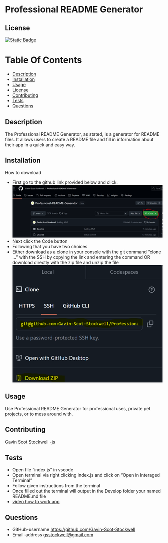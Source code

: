 
# Professional README Generator

## License
[![Static Badge](https://img.shields.io/badge/License-Mit_License-name?style=flat&logo=%23512BD4&logoColor=%2300bfff&labelColor=%23add8e6&color=%2300bfff)](https://mit-license.org/)


# Table Of Contents
* [Description](#description)
* [Installation](#installation)
* [Usage](#usage)
* [License](#license)
* [Contributing](#contributing)
* [Tests](#tests)
* [Questions](#questions)


## Description
The Professional README Generator, as stated, is a generator for README files. It allows users to create a README file and fill in information about their app in a quick and easy way.

## Installation
How to download
* First go to the github link provided below and click.
![image one showing how to click on green code button](./img/readme1.png)
* Next click the Code button
* Following that you have two choices
* Either download as a clone in your console with the git command “clone …” with the SSH by copying the link and entering the command OR download directly with the zip file and unzip the file
![How to download each](./img/readme2.png)




## Usage
Use Professional README Generator for professional uses, private pet projects, or to mess around with.



## Contributing

Gavin Scot Stockwell -js


## Tests
* Open file “index.js” in vscode
* Open terminal via right clicking index.js and click on “Open in Interaged Terminal”
* Follow given instructions from the terminal
* Once filled out the terminal will output in the Develop folder your named README.md file
* [video how to work app](https://youtu.be/ZniXqRTkx50)

## Questions
* GitHub-username https://github.com/Gavin-Scot-Stockwell
* Email-address gsstockwell@gmail.com


